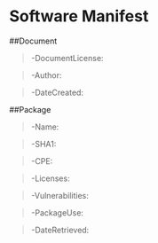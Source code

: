 # Software Manifest

##Document
>-DocumentLicense:

>-Author:

>-DateCreated:

##Package
>-Name:

>-SHA1:

>-CPE:

>-Licenses:

>-Vulnerabilities:

>-PackageUse:

>-DateRetrieved:
